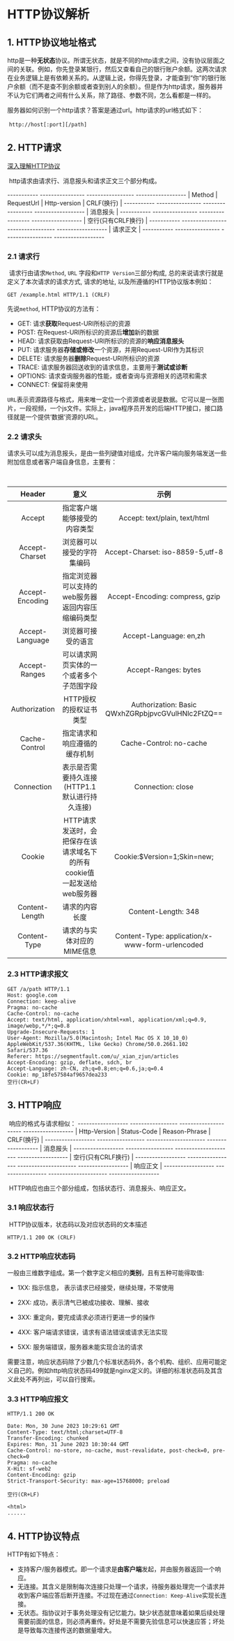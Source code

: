 # HTTP协议解析

## 1. HTTP协议地址格式

   http是一种**无状态**协议。所谓无状态，就是不同的http请求之间，没有协议层面之间的关联。例如，你先登录某银行，然后又查看自己的银行账户余额。这两次请求在业务逻辑上是有依赖关系的。从逻辑上说，你得先登录，才能查到“你”的银行账户余额（而不是查不到余额或者查到别人的余额）。但是作为http请求，服务器并不认为它们两者之间有什么关系，除了路径、参数不同，怎么看都是一样的。

​    服务器如何识别一个http请求？答案是通过url。http请求的url格式如下：

​    `http://host[:port][/path]`

##  2. HTTP请求
[深入理解HTTP协议](https://zhuanlan.zhihu.com/p/45173862)

​    http请求由请求行、消息报头和请求正文三个部分构成。

\-----------   ----------------  -----------------  ------------------
\| Method | RequestUrl | Http-version | CRLF(换行)  |
\-----------   ----------------  -----------------  ------------------
\|                               消息报头                                   |
\-----------   ----------------  -----------------  ------------------
\|                     空行(只有CRLF换行)                          |
\-----------   ----------------  -----------------  ------------------
\|                               请求正文                                   |
\-----------   ----------------  -----------------  ------------------

### 2.1 请求行

​    请求行由请求`Method`, `URL` 字段和`HTTP Version`三部分构成, 总的来说请求行就是定义了本次请求的请求方式, 请求的地址, 以及所遵循的HTTP协议版本例如：

```text
GET /example.html HTTP/1.1 (CRLF)
```

先说`method`, HTTP协议的方法有：

- GET: 请求**获取**Request-URI所标识的资源
- POST: 在Request-URI所标识的资源后**增加**新的数据
- HEAD:  请求获取由Request-URI所标识的资源的**响应消息报头**
- PUT: 请求服务器**存储或修改**一个资源，并用Request-URI作为其标识
- DELETE: 请求服务器**删除**Request-URI所标识的资源
- TRACE: 请求服务器回送收到的请求信息，主要用于**测试或诊断**
- OPTIONS: 请求查询服务器的性能，或者查询与资源相关的选项和需求
- CONNECT: 保留将来使用

​    `URL`表示资源路径与格式，用来唯一定位一个资源或者说是数据。它可以是一张图片，一段视频，一个js文件。实际上，java程序员开发的后端HTTP接口，接口路径就是一个提供‘数据’资源的URL。

### 2.2 请求头

​    请求头可以成为消息报头，是由一些列键值对组成，允许客户端向服务端发送一些附加信息或者客户端自身信息，主要有：

​    

|     Header      |                             意义                             |                       示例                        |
| :-------------: | :----------------------------------------------------------: | :-----------------------------------------------: |
|     Accept      |                 指定客户端能够接受的内容类型                 |           Accept: text/plain, text/html           |
| Accept-Charset  |                  浏览器可以接受的字符集编码                  |         Accept-Charset: iso-8859-5,utf-8          |
| Accept-Encoding |      指定浏览器可以支持的web服务器返回内容压缩编码类型       |          Accept-Encoding: compress, gzip          |
| Accept-Language |                      浏览器可接受的语言                      |              Accept-Language: en,zh               |
|  Accept-Ranges  |           可以请求网页实体的一个或者多个子范围字段           |               Accept-Ranges: bytes                |
|  Authorization  |                    HTTP授权的授权证书类型                    | Authorization: Basic QWxhZGRpbjpvcGVulHNlc2FtZQ== |
|  Cache-Control  |                 指定请求和响应遵循的缓存机制                 |              Cache-Control: no-cache              |
|   Connection    |        表示是否需要持久连接(HTTP1.1 默认进行持久连接)        |                 Connection: close                 |
|     Cookie      | HTTP请求发送时，会把保存在该请求域名下的所有cookie值<br/>一起发送给web服务器 |            Cookie:$Version=1;Skin=new;            |
| Content-Length  |                        请求的内容长度                        |                Content-Length: 348                |
|  Content-Type   |                  请求的与实体对应的MIME信息                  |  Content-Type: application/x-www-form-urlencoded  |

### 2.3 HTTP请求报文

```
GET /a/path	HTTP/1.1
Host: google.com
Connection: keep-alive
Pragma: no-cache
Cache-Control: no-cache
Accept: text/html, application/xhtml+xml, application/xml;q=0.9, image/webp,*/*;q=0.8
Upgrade-Insecure-Requests: 1
User-Agent: Mozilla/5.0(Macintosh; Intel Mac OS X 10_10_0) AppleWebKit/537.36(KHTML, like Gecko) Chrome/50.0.2661.102 Safari/537.36
Referer: https://segmentfault.com/u/_xian_zjun/articles
Accept-Encoding: gzip, deflate, sdch, br
Accept-Language: zh-CN, zh;q=0.8;en;q=0.6,ja;q=0.4
Cookie: mp_18fe57584af9657dea233
空行(CR+LF)
```

## 3. HTTP响应

​    响应的格式与请求相似：
\------------------   -----------------  ---------------------   ------------------
\| Http-Version | Status-Code | Reason-Phrase | CRLF(换行)  |
\------------------   -----------------  ---------------------   ------------------
\|                                      消息报头                                           |
\------------------   -----------------  ---------------------   ------------------
\|                              空行(只有CRLF换行)                                |
\------------------   -----------------  ---------------------   ------------------
\|                                       响应正文                                          |
\------------------   -----------------  ---------------------   ------------------

​    HTTP响应也由三个部分组成，包括状态行、消息报头、响应正文。

### 3.1 响应状态行

​    HTTP协议版本，状态码以及对应状态码的文本描述

```text
HTTP/1.1 200 OK (CRLF)
```

### 3.2 HTTP响应状态码

​    一般由三维数字组成。第一个数字定义相应的**类别**，且有五种可能得取值:

- 1XX: 指示信息， 表示请求已经接受，继续处理，不常使用

- 2XX: 成功，表示清气已被成功接收、理解、接收

- 3XX: 重定向，要完成请求必须进行更进一步的操作

- 4XX: 客户端请求错误，请求有语法错误或请求无法实现

- 5XX: 服务端错误，服务器未能实现合法的请求

​    需要注意，响应状态码除了少数几个标准状态码外，各个机构、组织、应用可能定义自己的。例如http响应状态码499就是nginx定义的。详细的标准状态码及其含义此处不再列出，可以自行搜索。

### 3.3 HTTP响应报文


```
HTTP/1.1 200 OK

Date: Mon, 30 June 2023 10:29:61 GMT
Content-Type: text/html;charset=UTF-8
Transfer-Encoding: chunked
Expires: Mon, 31 June 2023 10:30:44 GMT
Cache-Control: no-store, no-cache, must-revalidate, post-check=0, pre-check=0
Pragma: no-cache
X-Hit: sf-web2
Content-Encoding: gzip
Strict-Transport-Security: max-age=15768000; preload

空行(CR+LF)

<html>
......
```

## 4. HTTP协议特点

   HTTP有如下特点：

- 支持客户/服务器模式。即一个请求是**由客户端**发起，并由服务器返回一个响应。
- 无连接。其含义是限制每次连接只处理一个请求，待服务器处理完一个请求并收到客户端应答后断开连接。不过现在通过`Connection: Keep-Alive`实现长连接。
- 无状态。指协议对于事务处理没有记忆能力。缺少状态就意味着如果后续处理需要前面的信息，则必须再重传。好处是不需要先验信息可以快速应答；坏处是导致每次连接传送的数据量增大。

